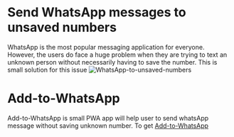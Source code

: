 # Send WhatsApp messages to unsaved numbers

WhatsApp is the most popular messaging application for everyone. However, the users do face a huge problem when they are trying to text an unknown person without necessarily having to save the number. This is small solution for this issue 
![WhatsApp-to-unsaved-numbers](https://user-images.githubusercontent.com/5153908/124387722-35a87080-dcfd-11eb-8b53-90e5a3790f17.png)

# Add-to-WhatsApp
Add-to-WhatsApp is small PWA app will help user to send whatsApp message without saving unknown number. To get  [Add-to-WhatsApp](https://github.com/vineethtrv/Add-to-WhatsApp)

